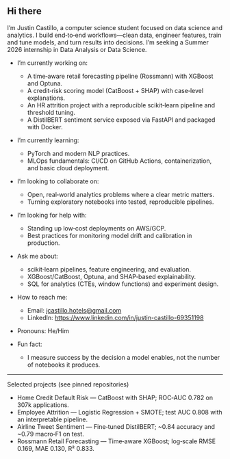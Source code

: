 ## Hi there

I’m Justin Castillo, a computer science student focused on data science and analytics. I build end‑to‑end workflows—clean data, engineer features, train and tune models, and turn results into decisions. I’m seeking a Summer 2026 internship in Data Analysis or Data Science.

- I’m currently working on:
  - A time‑aware retail forecasting pipeline (Rossmann) with XGBoost and Optuna.
  - A credit‑risk scoring model (CatBoost + SHAP) with case‑level explanations.
  - An HR attrition project with a reproducible scikit‑learn pipeline and threshold tuning.
  - A DistilBERT sentiment service exposed via FastAPI and packaged with Docker.

- I’m currently learning:
  - PyTorch and modern NLP practices.
  - MLOps fundamentals: CI/CD on GitHub Actions, containerization, and basic cloud deployment.

- I’m looking to collaborate on:
  - Open, real‑world analytics problems where a clear metric matters.
  - Turning exploratory notebooks into tested, reproducible pipelines.

- I’m looking for help with:
  - Standing up low‑cost deployments on AWS/GCP.
  - Best practices for monitoring model drift and calibration in production.

- Ask me about:
  - scikit‑learn pipelines, feature engineering, and evaluation.
  - XGBoost/CatBoost, Optuna, and SHAP‑based explainability.
  - SQL for analytics (CTEs, window functions) and experiment design.

- How to reach me:
  - Email: jcastillo.hotels@gmail.com
  - LinkedIn: https://www.linkedin.com/in/justin-castillo-69351198

- Pronouns: He/Him

- Fun fact:
  - I measure success by the decision a model enables, not the number of notebooks it produces.

---

Selected projects (see pinned repositories)

- Home Credit Default Risk — CatBoost with SHAP; ROC‑AUC 0.782 on 307k applications.  
- Employee Attrition — Logistic Regression + SMOTE; test AUC 0.808 with an interpretable pipeline.  
- Airline Tweet Sentiment — Fine‑tuned DistilBERT; ~0.84 accuracy and ~0.79 macro‑F1 on test.  
- Rossmann Retail Forecasting — Time‑aware XGBoost; log‑scale RMSE 0.169, MAE 0.130, R² 0.833.
